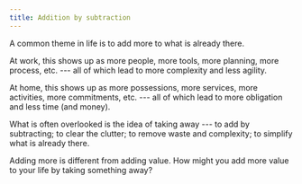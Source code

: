 ```yaml
---
title: Addition by subtraction
---
```


A common theme in life is to add more to what is already there.

At work, this shows up as more people, more tools, more planning, more process, etc. --- all of which lead to more complexity and less agility.

At home, this shows up as more possessions, more services, more activities, more commitments, etc. --- all of which lead to more obligation and less time (and money).

What is often overlooked is the idea of taking away --- to add by subtracting; to clear the clutter; to remove waste and complexity; to simplify what is already there.

Adding more is different from adding value. How might you add more value to your life by taking something away?
